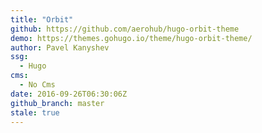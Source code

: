 ```yaml
---
title: "Orbit"
github: https://github.com/aerohub/hugo-orbit-theme
demo: https://themes.gohugo.io/theme/hugo-orbit-theme/
author: Pavel Kanyshev
ssg:
  - Hugo
cms:
  - No Cms
date: 2016-09-26T06:30:06Z
github_branch: master
stale: true
---
```

